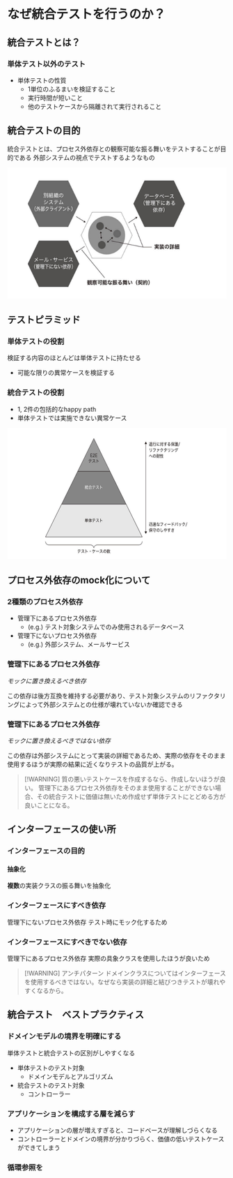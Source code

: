 # なぜ統合テストを行うのか？

## 統合テストとは？

### 単体テスト以外のテスト
- 単体テストの性質
  - 1単位のふるまいを検証すること
  - 実行時間が短いこと
  - 他のテストケースから隔離されて実行されること

## 統合テストの目的
統合テストとは、プロセス外依存との観察可能な振る舞いをテストすることが目的である
外部システムの視点でテストするようなもの

<img src="resource/統合テスト構造.png" width="auto" height="300"/>

## テストピラミッド

### 単体テストの役割
検証する内容のほとんどは単体テストに持たせる
- 可能な限りの異常ケースを検証する

### 統合テストの役割
- 1, 2件の包括的なhappy path
- 単体テストでは実施できない異常ケース

<img src="resource/test_pyramid.png" width="auto" height="300"/>

## プロセス外依存のmock化について

### 2種類のプロセス外依存
- 管理下にあるプロセス外依存
  - (e.g.) テスト対象システムでのみ使用されるデータベース
- 管理下にないプロセス外依存
  - (e.g.) 外部システム、メールサービス

### 管理下にあるプロセス外依存
*モックに置き換えるべき依存*

この依存は後方互換を維持する必要があり、テスト対象システムのリファクタリングによって外部システムとの仕様が壊れていないか確認できる

### 管理下にあるプロセス外依存
*モックに置き換えるべきではない依存*

この依存は外部システムにとって実装の詳細であるため、実際の依存をそのまま使用するほうが実際の結果に近くなりテストの品質が上がる。

> [!WARNING] 質の悪いテストケースを作成するなら、作成しないほうが良い。
管理下にあるプロセス外依存をそのまま使用することができない場合、その統合テストに価値は無いため作成せず単体テストにとどめる方が良いことになる。

## インターフェースの使い所
### インターフェースの目的
#### 抽象化
**複数**の実装クラスの振る舞いを抽象化

### インターフェースにすべき依存
管理下にないプロセス外依存
テスト時にモック化するため

### インターフェースにすべきでない依存
管理下にあるプロセス外依存
実際の具象クラスを使用したほうが良いため

> [!WARNING] アンチパターン
ドメインクラスについてはインターフェースを使用するべきではない。なぜなら実装の詳細と結びつきテストが壊れやすくなるから。

## 統合テスト　ベストプラクティス

### ドメインモデルの境界を明確にする
単体テストと統合テストの区別がしやすくなる
- 単体テストのテスト対象
  - ドメインモデルとアルゴリズム
- 統合テストのテスト対象
  - コントローラー

### アプリケーションを構成する層を減らす
- アプリケーションの層が増えすぎると、コードベースが理解しづらくなる
- コントローラーとドメインの境界が分かりづらく、価値の低いテストケースができてしまう
### 循環参照を


